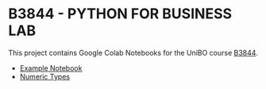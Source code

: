 # B3844 - PYTHON FOR BUSINESS LAB

This project contains Google Colab Notebooks for the UniBO course [B3844](https://www.unibo.it/it/didattica/insegnamenti/insegnamento/2023/498527).

* [Example Notebook](https://colab.research.google.com/drive/1sn0WoCjkyXYWrlqDqVkBTkOabNrpvJpO?usp=sharing)
* [Numeric Types](https://colab.research.google.com/drive/1J60qwVDosBBzm68Y0_E9-lQoJEJ1Tcru)
